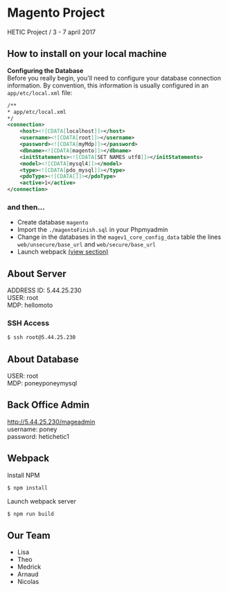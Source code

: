 Magento Project
===============
HETIC Project / 3 - 7 april 2017

## How to install on your local machine
**Configuring the Database**  
Before you really begin, you'll need to configure your database connection information. By convention, this information is usually configured in an `app/etc/local.xml` file:

```xml
/**
* app/etc/local.xml
*/
<connection>
    <host><![CDATA[localhost]]></host>
    <username><![CDATA[root]]></username>
    <password><![CDATA[myMdp]]></password>
    <dbname><![CDATA[magento]]></dbname>
    <initStatements><![CDATA[SET NAMES utf8]]></initStatements>
    <model><![CDATA[mysql4]]></model>
    <type><![CDATA[pdo_mysql]]></type>
    <pdoType><![CDATA[]]></pdoType>
    <active>1</active>
</connection>
```
### and then...
- Create database `magento`
- Import the `./magentoFinish.sql` in your Phpmyadmin   
- Change in the databases in the `magev1_core_config_data` table the lines `web/unsecure/base_url` and `web/secure/base_url`
- Launch webpack [(view section)](#webpack)

## About Server
ADDRESS ID: 5.44.25.230  
USER: root  
MDP: hellomoto

### SSH Access
```bash
$ ssh root@5.44.25.230
```

## About Database
USER: root  
MDP: poneyponeymysql

## Back Office Admin
http://5.44.25.230/mageadmin  
username: poney  
password: hetichetic1

## Webpack
Install NPM
```bash
$ npm install 
```

Launch webpack server
```bash
$ npm run build 
```

## Our Team
- Lisa
- Theo
- Medrick
- Arnaud
- Nicolas
